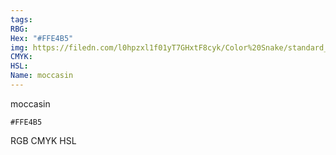 ```yaml
---
tags:
RBG:
Hex: "#FFE4B5"
img: https://filedn.com/l0hpzxl1f01yT7GHxtF8cyk/Color%20Snake/standard_csv_to_svg//#FFE4B5.svg
CMYK:
HSL:
Name: moccasin
---
```

moccasin
```palette
#FFE4B5
```
RGB
CMYK
HSL